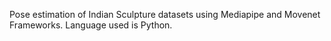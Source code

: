 Pose estimation of Indian Sculpture datasets using Mediapipe and Movenet Frameworks.
Language used is Python.
